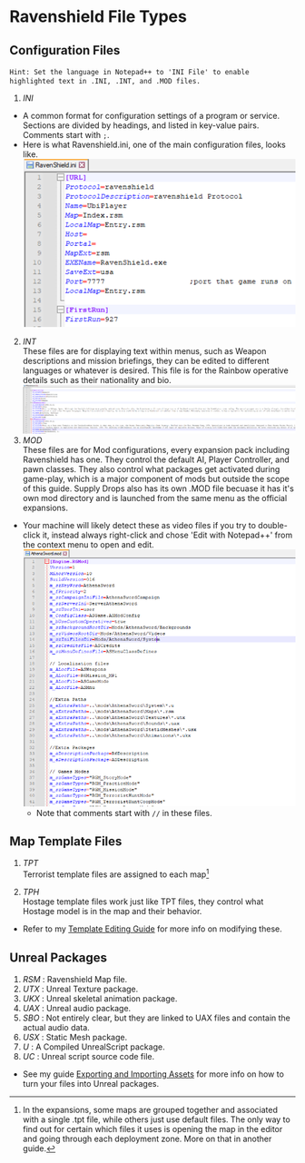 # Ravenshield File Types
## Configuration Files
    Hint: Set the language in Notepad++ to 'INI File' to enable highlighted text in .INI, .INT, and .MOD files.
1. *INI* 
- A common format for configuration settings of a program or service. Sections are divided by headings, and listed in key-value pairs. Comments start with `;`. 
- Here is what Ravenshield.ini, one of the main configuration files, looks like.   
![Ravenshield.ini](../Images/INI1.PNG)  

2. *INT*  
These files are for displaying text within menus, such as Weapon descriptions and mission briefings, they can be edited to different languages or whatever is desired. This file is for the Rainbow operative details such as their nationality and bio.
![R6Operatives.int](../Images/INT1.PNG)
3. *MOD*  
These files are for Mod configurations, every expansion pack including Ravenshield has one. They control the default AI, Player Controller, and pawn classes. They also control what packages get activated during game-play, which is a major component of mods but outside the scope of this guide. Supply Drops also has its own .MOD file becuase it has it's own mod directory and is launched from the same menu as the official expansions.
- Your machine will likely detect these as video files if you try to double-click it, instead always right-click and chose 'Edit with Notepad++' from the context menu to open and edit.  
![Athena Sword .MOD file](../Images/Mod1.PNG)
    - Note that comments start with `//` in these files. 
## Map Template Files  
1. *TPT*  
Terrorist template files are assigned to each map[^1]
[^1]: In the expansions, some maps are grouped together and associated with a single .tpt file, while others just use default files. The only way to find out for certain which files it uses is opening the map in the editor and going through each deployment zone. More on that in another guide.
2. *TPH*  
Hostage template files work just like TPT files, they control what Hostage model is in the map and their behavior.  
- Refer to my [Template Editing Guide](TemplateEditing.md) for more info on modifying these.
## Unreal Packages
1. *RSM* :
Ravenshield Map file.
2. *UTX* :
Unreal Texture package.
3. *UKX* :
Unreal skeletal animation package.
4. *UAX* :
Unreal audio package.
5. *SBO* :
Not entirely clear, but they are linked to UAX files and contain the actual audio data.
6. *USX* :
Static Mesh package.
7. *U* :
A Compiled UnrealScript package. 
8. *UC* :
Unreal script source code file.
- See my guide [Exporting and Importing Assets](Guides/../Import/Export%20Guide.md) for more info on how to turn your files into Unreal packages. 
